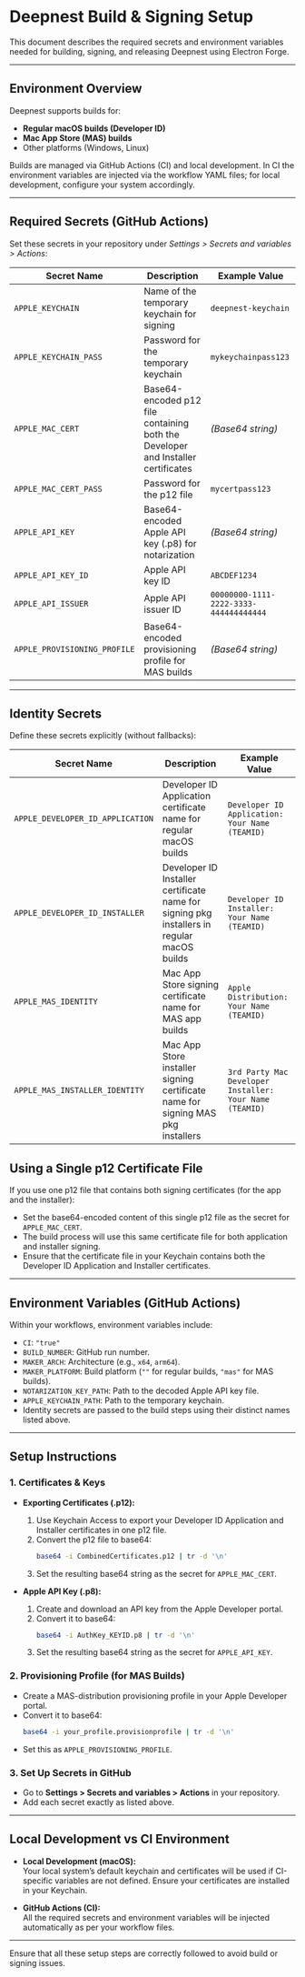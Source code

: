 # Deepnest Build & Signing Setup

This document describes the required secrets and environment variables needed for building, signing, and releasing Deepnest using Electron Forge.

---

## Environment Overview

Deepnest supports builds for:
- **Regular macOS builds (Developer ID)**
- **Mac App Store (MAS) builds**
- Other platforms (Windows, Linux)

Builds are managed via GitHub Actions (CI) and local development. In CI the environment variables are injected via the workflow YAML files; for local development, configure your system accordingly.

---

## Required Secrets (GitHub Actions)

Set these secrets in your repository under *Settings > Secrets and variables > Actions*:

| Secret Name                  | Description                                                           | Example Value                                                 |
|------------------------------|-----------------------------------------------------------------------|---------------------------------------------------------------|
| `APPLE_KEYCHAIN`             | Name of the temporary keychain for signing                           | `deepnest-keychain`                                           |
| `APPLE_KEYCHAIN_PASS`        | Password for the temporary keychain                                  | `mykeychainpass123`                                           |
| `APPLE_MAC_CERT`             | Base64-encoded p12 file containing both the Developer and Installer certificates | *(Base64 string)*                                             |
| `APPLE_MAC_CERT_PASS`        | Password for the p12 file                                              | `mycertpass123`                                               |
| `APPLE_API_KEY`              | Base64-encoded Apple API key (.p8) for notarization                    | *(Base64 string)*                                             |
| `APPLE_API_KEY_ID`           | Apple API key ID                                                      | `ABCDEF1234`                                                  |
| `APPLE_API_ISSUER`           | Apple API issuer ID                                                   | `00000000-1111-2222-3333-444444444444`                          |
| `APPLE_PROVISIONING_PROFILE` | Base64-encoded provisioning profile for MAS builds                     | *(Base64 string)*                                             |

---

## Identity Secrets

Define these secrets explicitly (without fallbacks):

| Secret Name                      | Description                                                                                      | Example Value                                                  |
|----------------------------------|--------------------------------------------------------------------------------------------------|----------------------------------------------------------------|
| `APPLE_DEVELOPER_ID_APPLICATION` | Developer ID Application certificate name for regular macOS builds                              | `Developer ID Application: Your Name (TEAMID)`                 |
| `APPLE_DEVELOPER_ID_INSTALLER`     | Developer ID Installer certificate name for signing pkg installers in regular macOS builds         | `Developer ID Installer: Your Name (TEAMID)`                   |
| `APPLE_MAS_IDENTITY`               | Mac App Store signing certificate name for MAS app builds                                        | `Apple Distribution: Your Name (TEAMID)`                       |
| `APPLE_MAS_INSTALLER_IDENTITY`     | Mac App Store installer signing certificate name for signing MAS pkg installers                  | `3rd Party Mac Developer Installer: Your Name (TEAMID)`          |

## Using a Single p12 Certificate File

If you use one p12 file that contains both signing certificates (for the app and the installer):
- Set the base64-encoded content of this single p12 file as the secret for `APPLE_MAC_CERT`.
- The build process will use this same certificate file for both application and installer signing.
- Ensure that the certificate file in your Keychain contains both the Developer ID Application and Installer certificates.

---

## Environment Variables (GitHub Actions)

Within your workflows, environment variables include:

- `CI`: `"true"`
- `BUILD_NUMBER`: GitHub run number.
- `MAKER_ARCH`: Architecture (e.g., `x64`, `arm64`).
- `MAKER_PLATFORM`: Build platform (`""` for regular builds, `"mas"` for MAS builds).
- `NOTARIZATION_KEY_PATH`: Path to the decoded Apple API key file.
- `APPLE_KEYCHAIN_PATH`: Path to the temporary keychain.
- Identity secrets are passed to the build steps using their distinct names listed above.

---

## Setup Instructions

### 1. Certificates & Keys
- **Exporting Certificates (.p12):**
  1. Use Keychain Access to export your Developer ID Application and Installer certificates in one p12 file.
  2. Convert the p12 file to base64:
     ```bash
     base64 -i CombinedCertificates.p12 | tr -d '\n'
     ```
  3. Set the resulting base64 string as the secret for `APPLE_MAC_CERT`.

- **Apple API Key (.p8):**
  1. Create and download an API key from the Apple Developer portal.
  2. Convert it to base64:
     ```bash
     base64 -i AuthKey_KEYID.p8 | tr -d '\n'
     ```
  3. Set the resulting base64 string as the secret for `APPLE_API_KEY`.

### 2. Provisioning Profile (for MAS Builds)
- Create a MAS-distribution provisioning profile in your Apple Developer portal.
- Convert it to base64:
  ```bash
  base64 -i your_profile.provisionprofile | tr -d '\n'
  ```
- Set this as `APPLE_PROVISIONING_PROFILE`.

### 3. Set Up Secrets in GitHub
- Go to **Settings > Secrets and variables > Actions** in your repository.
- Add each secret exactly as listed above.

---

## Local Development vs CI Environment

- **Local Development (macOS):**  
  Your local system’s default keychain and certificates will be used if CI-specific variables are not defined. Ensure your certificates are installed in your Keychain.

- **GitHub Actions (CI):**  
  All the required secrets and environment variables will be injected automatically as per your workflow files.

---

Ensure that all these setup steps are correctly followed to avoid build or signing issues.
